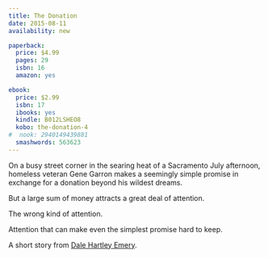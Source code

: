 ```yaml
---
title: The Donation
date: 2015-08-11
availability: new

paperback:
  price: $4.99
  pages: 29
  isbn: 16
  amazon: yes

ebook:
  price: $2.99
  isbn: 17
  ibooks: yes
  kindle: B012LSHEO8
  kobo: the-donation-4
#  nook: 2940149439881
  smashwords: 563623
---
```


On a busy street corner in the searing heat of a Sacramento July afternoon,
homeless veteran Gene Garron
makes a seemingly simple promise
in exchange for a donation beyond his wildest dreams.

But a large sum of money attracts a great deal of attention.

The wrong kind of attention.

Attention that can make even the simplest promise hard to keep.

A short story
from [Dale Hartley Emery](http://dalehartleyemery.com).
